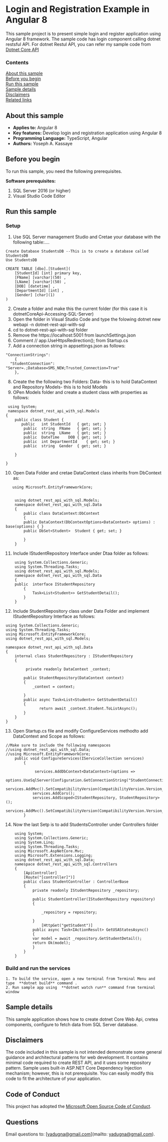 # Login and Registration Example in Angular 8

This sample project is to present simple login and register application using Angular 8 framework. The sample code has login component calling dotnet restsful API. For dotnet Restul API, you can refer my sample code from <a href="https://github.com/YosephKassaye/dotnet-Core-Api-Accessing-SQL-Server">Dotnet Core API</a>

### Contents

[About this sample](#about-this-sample)<br/>
[Before you begin](#before-you-begin)<br/>
[Run this sample](#run-this-sample)<br/>
[Sample details](#sample-details)<br/>
[Disclaimers](#disclaimers)<br/>
[Related links](#related-links)<br/>

<a name=about-this-sample></a>

## About this sample

- **Applies to:** Angular 8
- **Key features:**  Develop login and registration application using Angular 8
- **Programming Language:** TypeScript, Angular
- **Authors:** Yoseph A. Kassaye

<a name=before-you-begin></a>

## Before you begin

To run this sample, you need the following prerequisites.

**Software prerequisites:**

1. SQL Server 2016 (or higher)  
2. Visual Studio Code Editor

<a name=run-this-sample></a>

## Run this sample

### Setup

1. Use SQL Server management Studio and Cretae your database with the following table:....
```
Create Database StudentsDB --This is to create a database called StudentsDB
Use StudentsDB

CREATE TABLE [dbo].[Student](
	[StudentId] [int] primary key,
	[FName] [varchar](50) ,
	[LName] [varchar](50) ,
	[DOB] [datetime] ,
	[DepartmentId] [int] ,
	[Gender] [char](1) 
)
```

2. Create a folder and make this the current folder (for this case it is dotnetCoreApi-Accessing-SQL-Server)
3. Open the folder in Visual Studio Code and type the folowing dotnet new webapi -n dotnet-rest-api-with-sql 
4. cd to  dotnet-rest-api-with-sql folder 
5. Remove the https://localhost:5001 from launchSettings.json
6. Comment  // app.UseHttpsRedirection(); from Startup.cs 
7. Add a connection string in appsettings.json as follows:

```
"ConnectionStrings":
	{
  "StudentConnection": "Server=.;Database=SMS_NEW;Trusted_Connection=True"
    },
```
8. Create the the following two Folders:
    Data- this is to hold DataContext and Repository
    Models- this is to hold Models 
9. OPen Models folder and create a student  class with properties as follows:

```
 using System;
 namespace dotnet_rest_api_with_sql.Models
{
    public class Student {
       public	int	StudentId	{ get; set; }	
        public	string	FName	{ get; set; }	
        public	string	LName	{ get; set; }	
        public	DateTime	DOB	{ get; set; }	
        public	int	DepartmentId	{ get; set; }	
        public	string	Gender	{ get; set; }	

    }
    
}
```
10. Open Data Folder and cretae DataContext class inherits from DbContext as:

```    
   using Microsoft.EntityFrameworkCore;
 

    using dotnet_rest_api_with_sql.Models;
    namespace dotnet_rest_api_with_sql.Data
    {
        public class DataContext:DbContext 
        {
        public DataContext(DbContextOptions<DataContext> options) : base(options) { }
        public DbSet<Student>  Student { get; set; }
    
        }
    }
```

11. Include IStudentRepository Interface under Dtaa folder as follows:

```
    using System.Collections.Generic;
    using System.Threading.Tasks;
    using dotnet_rest_api_with_sql.Models;
    namespace dotnet_rest_api_with_sql.Data
    {
    public  interface IStudentRepository
        {
            Task<List<Student>> GetStudentDetail();
        }
    }
```
12. Include StudentRepository class under Data Folder and implement IStudentRepository Interface  as follows:

```
using System.Collections.Generic;
using System.Threading.Tasks;
using Microsoft.EntityFrameworkCore;
using dotnet_rest_api_with_sql.Models;

namespace dotnet_rest_api_with_sql.Data
{
    internal class StudentRepository : IStudentRepository
    {
        
         private readonly DataContext _context;

        public StudentRepository(DataContext context)
        {
            _context = context;

        }
        public async Task<List<Student>> GetStudentDetail()
        {
               return await _context.Student.ToListAsync();
        }
    }
}

```
13. Open Startup.cs file and modify ConfigureServices methodto  add DataContext and Scope as follows: 

```
//Make sure to include the following namespaces
//using dotnet_rest_api_with_sql.Data;
//using Microsoft.EntityFrameworkCore;
    public void ConfigureServices(IServiceCollection services)
        {

             services.AddDbContext<DataContext>(options =>
                options.UseSqlServer(Configuration.GetConnectionString("StudentConnection")));
            services.AddMvc().SetCompatibilityVersion(CompatibilityVersion.Version_3_0);
            services.AddCors();
            services.AddScoped<IStudentRepository, StudentRepository>();
             services.AddMvc().SetCompatibilityVersion(CompatibilityVersion.Version_3_0);
        }
```
14. Now the last Setp is to add StudentsController under Controllers folder

```
    using System;
    using System.Collections.Generic;
    using System.Linq;
    using System.Threading.Tasks;
    using Microsoft.AspNetCore.Mvc;
    using Microsoft.Extensions.Logging;
    using dotnet_rest_api_with_sql.Data;
    namespace dotnet_rest_api_with_sql.Controllers
    {
        [ApiController]
        [Route("[controller]")]
        public class StudentController : ControllerBase
        {
            private readonly IStudentRepository _repository;
            
            public StudentController(IStudentRepository repository)
            {
                
                _repository = repository;

            }
                [HttpGet("getStudent")]
            public async Task<IActionResult> GetUSAStatesAsync()
            {
            var model = await _repository.GetStudentDetail();
            return Ok(model);
            }
        }
    }
```

### Build and run the  services

    1. To build the service, open a new terminal from Terminal Menu and type  **dotnet build** command .
    2. Run sample app using  **dotnet watch run** command from terminal window 

<a name=sample-details></a>

## Sample details

This sample application shows how to create dotnet Core Web Api, cretea components, configure to fetch data from SQL Server database.

<a name=disclaimers></a>

## Disclaimers
The code included in this sample is not intended demonstrate some general guidance and architectural patterns for web development. It contains minimal code required to create REST API, and it uses some repository pattern. Sample uses built-in ASP.NET Core Dependency Injection mechanism; however, this is not prerequisite.
You can easily modify this code to fit the architecture of your application.

<a name=related-links></a>


## Code of Conduct
This project has adopted the [Microsoft Open Source Code of Conduct](https://opensource.microsoft.com/codeofconduct/). 



## Questions
Email questions to: [yadugna@gmail.com](mailto: yadugna@gmail.com).
